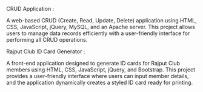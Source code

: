 CRUD Application :

A web-based CRUD (Create, Read, Update, Delete) application using HTML, CSS, JavaScript, jQuery, MySQL, and an Apache server. This project allows users to manage data records efficiently with a user-friendly interface for performing all CRUD operations.



Rajput Club ID Card Generator :
 
A front-end application designed to generate ID cards for Rajput Club members using HTML, CSS, JavaScript, jQuery, and Bootstrap. This project provides a user-friendly interface where users can input member details, and the application dynamically creates a styled ID card ready for printing.
